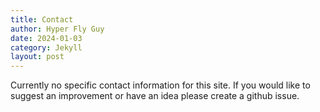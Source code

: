 ```yaml
---
title: Contact
author: Hyper Fly Guy
date: 2024-01-03
category: Jekyll
layout: post
---
```


Currently no specific contact information for this site. If you would like to suggest an improvement or have an idea please create a github issue.
